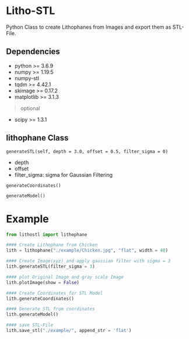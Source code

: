 # Litho-STL
Python Class to create Lithophanes from Images and export them as STL-File.

## Dependencies
- python >= 3.6.9
- numpy >= 1.19.5
- numpy-stl
- tqdm >= 4.42.1
- skimage >= 0.17.2
- matplotlib >= 3.1.3
> optional
- scipy >= 1.3.1

## lithophane Class
`generateSTL(self, depth = 3.0, offset = 0.5, filter_sigma = 0)`
- depth
- offset
- filter_sigma: sigma for Gaussian Filtering

`generateCoordinates()`

`generateModel()`

# Example
```python
from lithostl import lithophane

#### Create Lithophane from Chicken
lith = lithophane("./example/Chicken.jpg", "flat", width = 40)

#### Create Image(xyz) and apply gaussian filter with sigma = 3
lith.generateSTL(filter_sigma = 3)

#### plot Original Image and gray scale Image
lith.plotImage(show = False)

#### Create Coordinates for STL Model
lith.generateCoordinates()

#### Generate STL from coordinates
lith.generateModel()

#### save STL-File
lith.save_stl("./example/", append_str = 'flat')
```